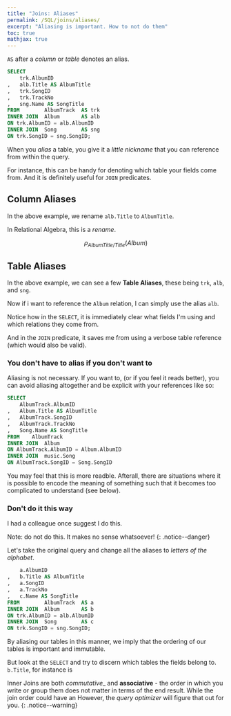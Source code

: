 ```yaml
---
title: "Joins: Aliases"
permalink: /SQL/joins/aliases/
excerpt: "Aliasing is important. How to not do them"
toc: true
mathjax: true
---
```


`AS` after a _column_ or _table_ denotes an alias. 

```sql
SELECT
	trk.AlbumID
,	alb.Title AS AlbumTitle 
,	trk.SongID
,	trk.TrackNo
,	sng.Name AS SongTitle
FROM		AlbumTrack 	AS trk
INNER JOIN	Album 		AS alb
ON trk.AlbumID = alb.AlbumID
INNER JOIN	Song 		AS sng
ON trk.SongID = sng.SongID;
```

When you _alias_ a table, you give it a _little nickname_ that you can reference from within the query. 

For instance, this can be handy for denoting which table your fields come from. And it is definitely useful for `JOIN` predicates.

## Column Aliases

In the above example, we rename `alb.Title` to `AlbumTitle`.

In Relational Algebra, this is a _rename_.

$$
\rho_{AlbumTitle/Title}(Album)
$$



## Table Aliases

In the above example, we can see a few __Table Aliases__, these being `trk`, `alb`, and `sng`.

Now if i want to reference the `Album` relation, I can simply use the alias `alb`.

Notice how in the `SELECT`, it is immediately clear what fields I'm using and which relations they come from.

And in the `JOIN` predicate, it saves me from using a verbose table reference (which would also be valid).

### You don't have to alias if you don't want to

Aliasing is not necessary. If you want to, (or if you feel it reads better), you can avoid aliasing altogether and be explicit with your references like so:

```sql
SELECT
	AlbumTrack.AlbumID
,	Album.Title AS AlbumTitle
,	AlbumTrack.SongID
,	AlbumTrack.TrackNo
,	Song.Name AS SongTitle
FROM	AlbumTrack
INNER JOIN	Album
ON AlbumTrack.AlbumID = Album.AlbumID
INNER JOIN	music.Song
ON AlbumTrack.SongID = Song.SongID
```

You may feel that this is more readble. Afterall, there are situations where it is possible to encode the meaning of something such that it becomes too complicated to understand (see below).

### Don't do it this way

I had a colleague once suggest I do this.

Note: do not do this. It makes no sense whatsoever!
{: .notice--danger}

Let's take the original query and change all the aliases to _letters of the alphabet_.

```sql
	a.AlbumID
,	b.Title AS AlbumTitle 
,	a.SongID
,	a.TrackNo
,	c.Name AS SongTitle
FROM		AlbumTrack 	AS a
INNER JOIN	Album 		AS b
ON trk.AlbumID = alb.AlbumID
INNER JOIN	Song 		AS c
ON trk.SongID = sng.SongID;
```

By aliasing our tables in this manner, we imply that the ordering of our tables is important and immutable.



But look at the `SELECT` and try to discern which tables the fields belong to. `b.Title`, for instance is 

Inner Joins are both _commutative__ and __associative__ - the order in which you write or group them does not matter in terms of the end result.
While the join order could have an  However, the _query optimizer_ will figure that out for you.
{: .notice--warning}






